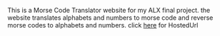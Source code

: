 This is a Morse Code Translator website for my ALX final project.
the website translates alphabets and numbers to morse code and reverse morse codes to alphabets and numbers.
click [here](https://morse-code-translato.vercel.app) for HostedUrl
